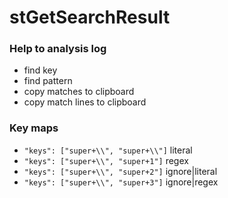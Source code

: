 # stGetSearchResult

### Help to analysis log

- find key
- find pattern
- copy matches to clipboard
- copy match lines to clipboard

### Key maps
- ```"keys": ["super+\\", "super+\\"]```  literal 
- ```"keys": ["super+\\", "super+1"]```   regex 
- ```"keys": ["super+\\", "super+2"]```   ignore|literal 
- ```"keys": ["super+\\", "super+3"]```   ignore|regex 